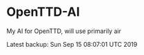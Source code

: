 # OpenTTD-AI
My AI for OpenTTD, will use primarily air

Latest backup: Sun Sep 15 08:07:01 UTC 2019
